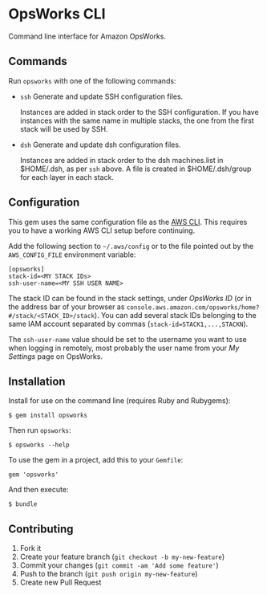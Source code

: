 # OpsWorks CLI

Command line interface for Amazon OpsWorks.

## Commands

Run `opsworks` with one of the following commands:

* `ssh` Generate and update SSH configuration files.

   Instances are added in stack order to the SSH configuration. If you have
   instances with the same name in multiple stacks, the one from the first
   stack will be used by SSH.

* `dsh` Generate and update dsh configuration files.

   Instances are added in stack order to the dsh machines.list in $HOME/.dsh,
   as per `ssh` above. A file is created in $HOME/.dsh/group for each layer
   in each stack.

## Configuration

This gem uses the same configuration file as the [AWS CLI][aws_cli]. This
requires you to have a working AWS CLI setup before continuing.

Add the following section to `~/.aws/config` or to the file pointed out by the
`AWS_CONFIG_FILE` environment variable:

    [opsworks]
    stack-id=<MY STACK IDs>
    ssh-user-name=<MY SSH USER NAME>

The stack ID can be found in the stack settings, under _OpsWorks ID_ (or in the
address bar of your browser as
`console.aws.amazon.com/opsworks/home?#/stack/<STACK_ID>/stack`). You can add
several stack IDs belonging to the same IAM account separated by commas
(`stack-id=STACK1,...,STACKN`).

The `ssh-user-name` value should be set to the username you want to use when
logging in remotely, most probably the user name from your _My Settings_ page
on OpsWorks.

## Installation

Install for use on the command line (requires Ruby and Rubygems):

    $ gem install opsworks

Then run `opsworks`:

    $ opsworks --help

To use the gem in a project, add this to your `Gemfile`:

    gem 'opsworks'

And then execute:

    $ bundle

## Contributing

1. Fork it
2. Create your feature branch (`git checkout -b my-new-feature`)
3. Commit your changes (`git commit -am 'Add some feature'`)
4. Push to the branch (`git push origin my-new-feature`)
5. Create new Pull Request

[aws_cli]: http://docs.aws.amazon.com/cli/latest/userguide/cli-chap-getting-started.html "Amazon AWS CLI"
